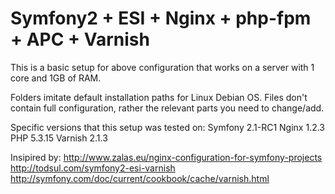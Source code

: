 Symfony2 + ESI + Nginx + php-fpm + APC + Varnish
======================

This is a basic setup for above configuration that works on a server
with 1 core and 1GB of RAM.

Folders imitate default installation paths for Linux Debian OS.
Files don't contain full configuration, rather the relevant parts you need to change/add.

Specific versions that this setup was tested on:
Symfony 2.1-RC1
Nginx   1.2.3
PHP     5.3.15
Varnish 2.1.3

Insipired by:
http://www.zalas.eu/nginx-configuration-for-symfony-projects
http://todsul.com/symfony2-esi-varnish
http://symfony.com/doc/current/cookbook/cache/varnish.html